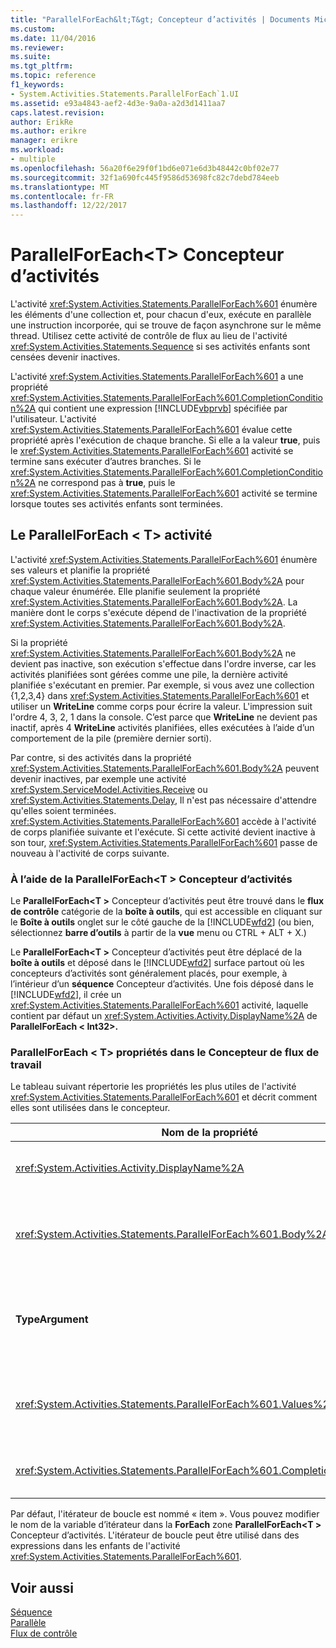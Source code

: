 ```yaml
---
title: "ParallelForEach&lt;T&gt; Concepteur d’activités | Documents Microsoft"
ms.custom: 
ms.date: 11/04/2016
ms.reviewer: 
ms.suite: 
ms.tgt_pltfrm: 
ms.topic: reference
f1_keywords:
- System.Activities.Statements.ParallelForEach`1.UI
ms.assetid: e93a4843-aef2-4d3e-9a0a-a2d3d1411aa7
caps.latest.revision: 
author: ErikRe
ms.author: erikre
manager: erikre
ms.workload:
- multiple
ms.openlocfilehash: 56a20f6e29f0f1bd6e071e6d3b48442c0bf02e77
ms.sourcegitcommit: 32f1a690fc445f9586d53698fc82c7debd784eeb
ms.translationtype: MT
ms.contentlocale: fr-FR
ms.lasthandoff: 12/22/2017
---
```

# <a name="parallelforeachlttgt-activity-designer"></a>ParallelForEach&lt;T&gt; Concepteur d’activités
L'activité <xref:System.Activities.Statements.ParallelForEach%601> énumère les éléments d'une collection et, pour chacun d'eux, exécute en parallèle une instruction incorporée, qui se trouve de façon asynchrone sur le même thread. Utilisez cette activité de contrôle de flux au lieu de l'activité <xref:System.Activities.Statements.Sequence> si ses activités enfants sont censées devenir inactives.  
  
 L'activité <xref:System.Activities.Statements.ParallelForEach%601> a une propriété <xref:System.Activities.Statements.ParallelForEach%601.CompletionCondition%2A> qui contient une expression [!INCLUDE[vbprvb](../code-quality/includes/vbprvb_md.md)] spécifiée par l'utilisateur. L'activité <xref:System.Activities.Statements.ParallelForEach%601> évalue cette propriété après l'exécution de chaque branche. Si elle a la valeur **true**, puis le <xref:System.Activities.Statements.ParallelForEach%601> activité se termine sans exécuter d’autres branches. Si le <xref:System.Activities.Statements.ParallelForEach%601.CompletionCondition%2A> ne correspond pas à **true**, puis le <xref:System.Activities.Statements.ParallelForEach%601> activité se termine lorsque toutes ses activités enfants sont terminées.  
  
## <a name="the-parallelforeacht-activity"></a>Le ParallelForEach < T\> activité  
 L'activité <xref:System.Activities.Statements.ParallelForEach%601> énumère ses valeurs et planifie la propriété <xref:System.Activities.Statements.ParallelForEach%601.Body%2A> pour chaque valeur énumérée. Elle planifie seulement la propriété <xref:System.Activities.Statements.ParallelForEach%601.Body%2A>. La manière dont le corps s'exécute dépend de l'inactivation de la propriété <xref:System.Activities.Statements.ParallelForEach%601.Body%2A>.  
  
 Si la propriété <xref:System.Activities.Statements.ParallelForEach%601.Body%2A> ne devient pas inactive, son exécution s'effectue dans l'ordre inverse, car les activités planifiées sont gérées comme une pile, la dernière activité planifiée s'exécutant en premier. Par exemple, si vous avez une collection {1,2,3,4} dans <xref:System.Activities.Statements.ParallelForEach%601> et utiliser un **WriteLine** comme corps pour écrire la valeur. L'impression suit l'ordre 4, 3, 2, 1 dans la console. C’est parce que **WriteLine** ne devient pas inactif, après 4 **WriteLine** activités planifiées, elles exécutées à l’aide d’un comportement de la pile (première dernier sorti).  
  
 Par contre, si des activités dans la propriété <xref:System.Activities.Statements.ParallelForEach%601.Body%2A> peuvent devenir inactives, par exemple une activité <xref:System.ServiceModel.Activities.Receive> ou <xref:System.Activities.Statements.Delay>, Il n'est pas nécessaire d'attendre qu'elles soient terminées. <xref:System.Activities.Statements.ParallelForEach%601> accède à l'activité de corps planifiée suivante et l'exécute. Si cette activité devient inactive à son tour, <xref:System.Activities.Statements.ParallelForEach%601> passe de nouveau à l'activité de corps suivante.  
  
### <a name="using-the-parallelforeacht-activity-designer"></a>À l’aide de la ParallelForEach\<T > Concepteur d’activités  
 Le **ParallelForEach\<T >** Concepteur d’activités peut être trouvé dans le **flux de contrôle** catégorie de la **boîte à outils**, qui est accessible en cliquant sur le  **Boîte à outils** onglet sur le côté gauche de la [!INCLUDE[wfd2](../workflow-designer/includes/wfd2_md.md)] (ou bien, sélectionnez **barre d’outils** à partir de la **vue** menu ou CTRL + ALT + X.)  
  
 Le **ParallelForEach\<T >** Concepteur d’activités peut être déplacé de la **boîte à outils** et déposé dans le [!INCLUDE[wfd2](../workflow-designer/includes/wfd2_md.md)] surface partout où les concepteurs d’activités sont généralement placés, pour exemple, à l’intérieur d’un **séquence** Concepteur d’activités. Une fois déposé dans le [!INCLUDE[wfd2](../workflow-designer/includes/wfd2_md.md)], il crée un <xref:System.Activities.Statements.ParallelForEach%601> activité, laquelle contient par défaut un <xref:System.Activities.Activity.DisplayName%2A> de **ParallelForEach < Int32\>.**  
  
### <a name="parallelforeacht-properties-in-the-workflow-designer"></a>ParallelForEach < T\> propriétés dans le Concepteur de flux de travail  
 Le tableau suivant répertorie les propriétés les plus utiles de l'activité <xref:System.Activities.Statements.ParallelForEach%601> et décrit comment elles sont utilisées dans le concepteur.  
  
|Nom de la propriété|Obligatoire|Utilisation|  
|-------------------|--------------|-----------|  
|<xref:System.Activities.Activity.DisplayName%2A>|False|Spécifie le nom d'affichage convivial du concepteur d'activités dans l'en-tête. La valeur par défaut est **ParallelForEach\<Int32 >**. La valeur peut être modifiée si vous le souhaitez dans le **propriétés** grille ou directement dans l’en-tête du Concepteur d’activité.|  
|<xref:System.Activities.Statements.ParallelForEach%601.Body%2A>|False|Activité à exécuter pour chaque élément dans la collection. Pour ajouter le <xref:System.Activities.Statements.ParallelForEach%601.Body%2A> activité, déposez une activité à partir de la boîte à outils dans le **corps** zone sur le **ParallelForEach\<T >** Concepteur d’activités avec le texte d’indication « Déposer l’activité ici ».|  
|**TypeArgument**|True|Le type des éléments dans le <xref:System.Activities.Statements.ParallelForEach%601.Values%2A> collection spécifiée par le paramètre générique *T*. Par défaut, **TypeArgument** a la valeur **Int32**. Pour modifier le type T dans le **ParallelForEach < T\>**  Concepteur d’activités, modifiez la valeur de la **TypeArgument** zone de liste déroulante dans la grille des propriétés.|  
|<xref:System.Activities.Statements.ParallelForEach%601.Values%2A>|True|Collection d’éléments à itérer. Pour définir le <xref:System.Activities.Statements.ParallelForEach%601.Values%2A>, tapez un [!INCLUDE[vbprvb](../code-quality/includes/vbprvb_md.md)] expression dans le **valeurs** zone sur le **ForEach < T\>**  Concepteur d’activités dans la zone avec le texte d’indication « Entrer une expression VB » ou dans **Valeurs** zone sur le **propriétés** fenêtre.|  
|<xref:System.Activities.Statements.ParallelForEach%601.CompletionCondition%2A>||Propriété évaluée à l'issue de chaque itération. Si sa valeur est True, les itérations en attente planifiées sont annulées. Si cette propriété n'est pas définie, toutes les instructions planifiées s'exécutent jusqu'à ce qu'elles soient terminées.|  
  
 Par défaut, l'itérateur de boucle est nommé « item ». Vous pouvez modifier le nom de la variable d’itérateur dans la **ForEach** zone **ParallelForEach\<T >** Concepteur d’activités. L'itérateur de boucle peut être utilisé dans des expressions dans les enfants de l'activité <xref:System.Activities.Statements.ParallelForEach%601>.  
  
## <a name="see-also"></a>Voir aussi  
 [Séquence](../workflow-designer/sequence-activity-designer.md)   
 [Parallèle](../workflow-designer/parallel-activity-designer.md)   
 [Flux de contrôle](../workflow-designer/control-flow-activity-designers.md)